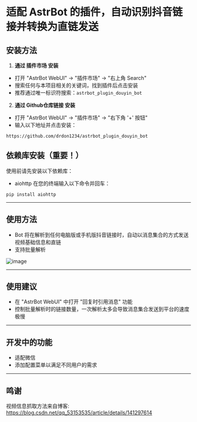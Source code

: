 # 适配 AstrBot 的插件，自动识别抖音链接并转换为直链发送

## 安装方法

1. **通过 插件市场 安装**  
- 打开 "AstrBot WebUI" -> "插件市场" -> "右上角 Search"  
- 搜索任何与本项目相关的关键词，找到插件后点击安装
- 推荐通过唯一标识符搜索：```astrbot_plugin_douyin_bot```

2. **通过 Github仓库链接 安装**  
- 打开 "AstrBot WebUI" -> "插件市场" -> "右下角 '+' 按钮"  
- 输入以下地址并点击安装：
```
https://github.com/drdon1234/astrbot_plugin_douyin_bot
```

## 依赖库安装（重要！）

使用前请先安装以下依赖库：
- aiohttp
在您的终端输入以下命令并回车：
```
pip install aiohttp
```

---
## 使用方法
- Bot 将在解析到任何电脑版或手机版抖音链接时，自动以消息集合的方式发送视频基础信息和直链
- 支持批量解析

![image](https://github.com/user-attachments/assets/f457a749-aed2-435c-9fcd-ca656e426846)

---
## 使用建议
- 在 "AstrBot WebUI" 中打开 "回复时引用消息" 功能
- 控制批量解析时的链接数量，一次解析太多会导致消息集合发送到平台的速度极慢
  
---
## 开发中的功能

- 适配微信
- 添加配置菜单以满足不同用户的需求

---
## 鸣谢

视频信息抓取方法来自博客: https://blog.csdn.net/qq_53153535/article/details/141297614
